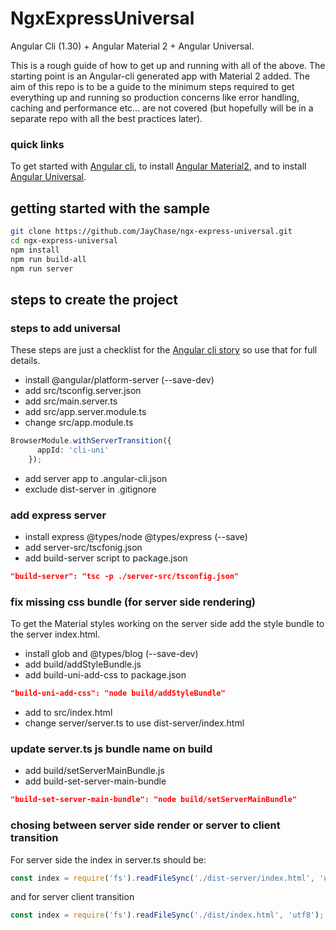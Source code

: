 # NgxExpressUniversal

Angular Cli (1.30) + Angular Material 2 + Angular Universal.

This is a rough guide of how to get up and running with all of the above. The starting point is an Angular-cli generated app with Material 2 added. The aim of this repo is to be a guide to the minimum steps required to get everything up and running so production concerns like error handling, caching and performance etc... are not covered (but hopefully will be in a separate repo with all the best practices later).

### quick links
To get started with [Angular cli](https://github.com/angular/angular-cli),
to install [Angular Material2](https://github.com/angular/material2/blob/master/guides/getting-started.md),
and to install [Angular Universal](https://github.com/angular/angular-cli/wiki/stories-universal-rendering).

## getting started with the sample

```bash
git clone https://github.com/JayChase/ngx-express-universal.git
cd ngx-express-universal
npm install
npm run build-all
npm run server
```

## steps to create the project

### steps to add universal

These steps are just a checklist for the [Angular cli story](https://github.com/angular/angular-cli) so use that for full details.

* install @angular/platform-server (--save-dev)
* add src/tsconfig.server.json
* add src/main.server.ts
* add src/app.server.module.ts
* change src/app.module.ts

```typescript
BrowserModule.withServerTransition({
      appId: 'cli-uni'
    });
```

* add server app to .angular-cli.json
* exclude dist-server in .gitignore 

### add express server

* install express @types/node @types/express (--save)
* add server-src/tscfonig.json
* add build-server script to package.json

```json
"build-server": "tsc -p ./server-src/tsconfig.json"
```

### fix missing css bundle (for server side rendering)

To get the Material styles working on the server side add the style bundle to the server index.html.

* install glob and @types/blog (--save-dev)
* add build/addStyleBundle.js
* add build-uni-add-css to package.json

```json
"build-uni-add-css": "node build/addStyleBundle"
```

* add <!--css-bundle--> to src/index.html
* change server/server.ts to use dist-server/index.html

### update server.ts js bundle name on build

* add build/setServerMainBundle.js
* add build-set-server-main-bundle

```json
"build-set-server-main-bundle": "node build/setServerMainBundle"
```

### chosing between server side render or server to client transition

For server side the index in server.ts should be:

```typescript
const index = require('fs').readFileSync('./dist-server/index.html', 'utf8');
```

and for server client transition

```typescript
const index = require('fs').readFileSync('./dist/index.html', 'utf8');
```


